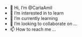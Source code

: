 - 👋 Hi, I’m @CarlaAmil
- 👀 I’m interested in to learn
- 🌱 I’m currently learning 
- 💞️ I’m looking to collaborate on ...
- 📫 How to reach me ...

<!---
CarlaAmil/CarlaAmil is a ✨ special ✨ repository because its `README.md` (this file) appears on your GitHub profile.
You can click the Preview link to take a look at your changes.
--->
